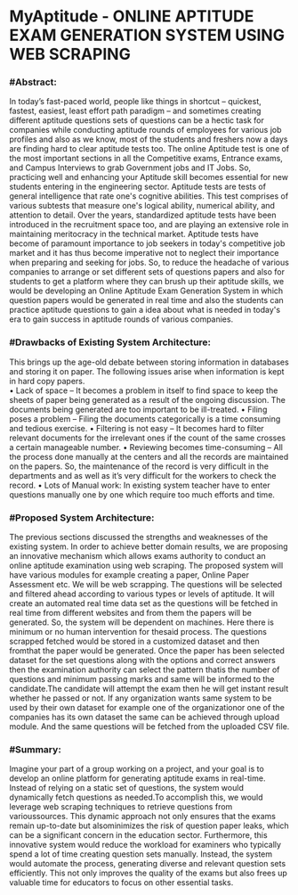 # MyAptitude - ONLINE APTITUDE EXAM GENERATION SYSTEM USING WEB SCRAPING

<h3>#Abstract:</h3>
In today’s fast-paced world, people like things in shortcut – quickest, fastest, easiest, least effort
path paradigm – and sometimes creating different aptitude questions sets of questions can be a hectic
task for companies while conducting aptitude rounds of employees for various job profiles and also
as we know, most of the students and freshers now a days are finding hard to clear aptitude tests too.
The online Aptitude test is one of the most important sections in all the Competitive exams, Entrance
exams, and Campus Interviews to grab Government jobs and IT Jobs. So, practicing well and
enhancing your Aptitude skill becomes essential for new students entering in the engineering sector.
Aptitude tests are tests of general intelligence that rate one's cognitive abilities. This test comprises
of various subtests that measure one's logical ability, numerical ability, and attention to detail. Over
the years, standardized aptitude tests have been introduced in the recruitment space too, and are
playing an extensive role in maintaining meritocracy in the technical market. Aptitude tests have
become of paramount importance to job seekers in today's competitive job market and it has thus
become imperative not to neglect their importance when preparing and seeking for jobs.
So, to reduce the headache of various companies to arrange or set different sets of questions papers
and also for students to get a platform where they can brush up their aptitude skills, we would be
developing an Online Aptitude Exam Generation System in which question papers would be
generated in real time and also the students can practice aptitude questions to gain a idea about what
is needed in today's era to gain success in aptitude rounds of various companies.

<h3>#Drawbacks of Existing System Architecture:</h3>
This brings up the age-old debate between storing information in databases and storing it on paper.
The following issues arise when information is kept in hard copy papers.
<br>
• Lack of space – It becomes a problem in itself to find space to keep the sheets of paper being
generated as a result of the ongoing discussion. The documents being generated are too
important to be ill-treated.
• Filing poses a problem – Filing the documents categorically is a time consuming and tedious
exercise.
• Filtering is not easy – It becomes hard to filter relevant documents for the irrelevant ones if the
count of the same crosses a certain manageable number.
• Reviewing becomes time-consuming – All the process done manually at the centers and all the
records are maintained on the papers. So, the maintenance of the record is very difficult in the
departments and as well as it’s very difficult for the workers to check the record.
• Lots of Manual work: In existing system teacher have to enter questions manually one by one
which require too much efforts and time.

<h3>#Proposed System Architecture:</h3>
The previous sections discussed the strengths and weaknesses of the existing system. In order to
achieve better domain results, we are proposing an innovative mechanism which allows exams
authority to conduct an online aptitude examination using web scraping. The proposed system will
have various modules for example creating a paper, Online Paper Assessment etc. We will be web
scrapping. The questions will be selected and filtered ahead according to various types or levels of
aptitude. It will create an automated real time data set as the questions will be fetched in real time
from different websites and from them the papers will be generated. So, the system will be dependent
on machines. Here there is minimum or no human intervention for thesaid process. The questions
scrapped fetched would be stored in a customized dataset and then fromthat the paper would be
generated. Once the paper has been selected dataset for the set questions along with the options and
correct answers then the examination authority can select the pattern thatis the number of questions
and minimum passing marks and same will be informed to the candidate.The candidate will attempt
the exam then he will get instant result whether he passed or not. If any organization wants same
system to be used by their own dataset for example one of the organizationor one of the companies
has its own dataset the same can be achieved through upload module. And the same questions will
be fetched from the uploaded CSV file.

<h3>#Summary:</h3>
Imagine your part of a group working on a project, and your goal is to develop an online platform for 
generating aptitude exams in real-time. Instead of relying on a static set of questions, the system 
would dynamically fetch questions as needed.To accomplish this, we would leverage web scraping 
techniques to retrieve questions from varioussources. This dynamic approach not only ensures that 
the exams remain up-to-date but alsominimizes the risk of question paper leaks, which can be a 
significant concern in the education sector. Furthermore, this innovative system would reduce the 
workload for examiners who typically spend a lot of time creating question sets manually. Instead, the 
system would automate the process, generating diverse and relevant question sets efficiently. This not
only improves the quality of the exams but also frees up valuable time for educators to focus on other 
essential tasks.
